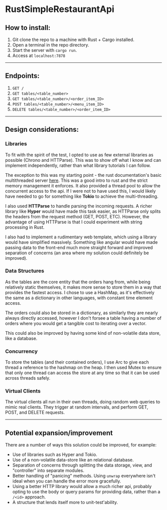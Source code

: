 # RustSimpleRestaurantApi

## How to install:

1. Git clone the repo to a machine with Rust + Cargo installed.
2. Open a terminal in the repo directory.
3. Start the server with `cargo run`.
4. Access at `localhost:7878`

---

## Endpoints:

1. `GET /`
2. `GET tables/<table_number>`
3. `GET tables/<table_number>/<order_item_ID>`
4. `POST tables/<table_number>/<menu_item_ID>`
5. `DELETE tables/<table_number>/<order_item_ID>`

---

## Design considerations:

### Libraries

To fit with the spirit of the test, I opted to use as few external libraries as possible (Chrono and HTTParse). This was to show off what I know and can implement independently, rather than what library tutorials I can follow.

The exception to this was my starting point - the rust documentation's basic multithreaded server [here](https://doc.rust-lang.org/book/ch20-02-multithreaded.html). This was a good intro to rust and the strict memory management it enforces. It also provided a thread pool to allow the concurrent access to the api. If I were not to have used this, I would likely have needed to go for something like **Tokio** to achieve the multi-threading.

I also used **HTTParse** to handle parsing the incoming requests. A richer library like **Hyper** would have made this task easier, as HTTParse only splits the headers from the request method (GET, POST, ETC). However, the advantage of using HTTParse is that I could experiment with string processing in Rust.

I also had to implement a rudimentary web template, which using a library would have simplified massively. Something like angular would have made passing data to the front-end much more straight forward and improved separation of concerns (an area where my solution could definitely be improved).

### Data Structures

As the tables are the core entity that the orders hang from, while being relatively static themselves, it makes more sense to store them in a way that provides the fastest access. I chose to use a HashMap, as it's effectively the same as a dictionary in other languages, with constant time element access.

The orders could also be stored in a dictionary, as similarly they are nearly always directly accessed, however I don't forsee a table having a number of orders where you would get a tangible cost to iterating over a vector.

This could also be improved by having some kind of non-volatile data store, like a database.

### Concurrency

To store the tables (and their contained orders), I use Arc to give each thread a reference to the hashmap on the heap. I then used Mutex to ensure that only one thread can access the store at any time so that it can be used across threads safely.

### Virtual Clients

The virtual clients all run in their own threads, doing random web queries to mimic real clients. They trigger at random intervals, and perform GET, POST, and DELETE requests.

---

## Potential expansion/improvement

There are a number of ways this solution could be improved, for example:

- Use of libraries such as Hyper and Tokio.
- Use of a non-volatile data-store like an relational database.
- Separation of concerns through splitting the data storage, view, and "controller" into separate modules.
- Better handling of "panicing" methods. Using `unwrap` everywhere isn't ideal when you can handle the error more gracefully.
- Using a better HTTP library would allow a much richer api, probably opting to use the body or query params for providing data, rather than a `/<id>` approach.
- A structure that lends itself more to unit-test'ability. 
